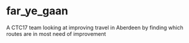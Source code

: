 # far_ye_gaan
A CTC17 team looking at improving travel in Aberdeen by finding which routes are in most need of improvement

